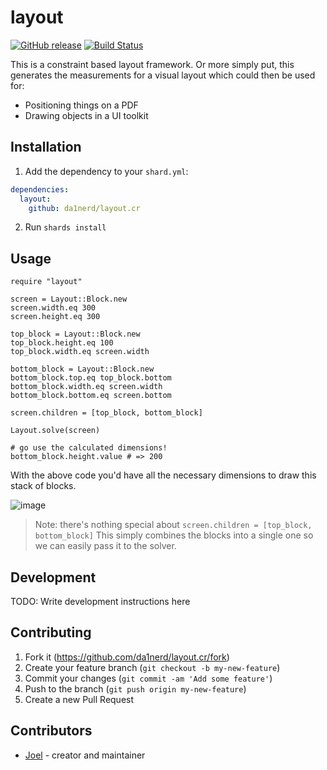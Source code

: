 # layout
[![GitHub release](https://img.shields.io/github/release/da1nerd/layout.cr.svg)](https://github.com/da1nerd/layout.cr/releases)
[![Build Status](https://travis-ci.com/da1nerd/layout.cr.svg?branch=main)](https://travis-ci.com/da1nerd/layout.cr)

This is a constraint based layout framework. Or more simply put, this generates the measurements for a visual layout which could then be used for:

* Positioning things on a PDF
* Drawing objects in a UI toolkit

## Installation

1. Add the dependency to your `shard.yml`:

```yaml
dependencies:
  layout:
    github: da1nerd/layout.cr
```

2. Run `shards install`

## Usage

```crystal
require "layout"

screen = Layout::Block.new
screen.width.eq 300
screen.height.eq 300

top_block = Layout::Block.new
top_block.height.eq 100
top_block.width.eq screen.width

bottom_block = Layout::Block.new
bottom_block.top.eq top_block.bottom
bottom_block.width.eq screen.width
bottom_block.bottom.eq screen.bottom

screen.children = [top_block, bottom_block]

Layout.solve(screen)

# go use the calculated dimensions!
bottom_block.height.value # => 200
```

With the above code you'd have all the necessary dimensions to draw this stack of blocks.

![image](https://user-images.githubusercontent.com/166412/95360139-2ecb0980-08f5-11eb-9b1a-d8bf144d52d7.png)

> Note: there's nothing special about `screen.children = [top_block, bottom_block]`
This simply combines the blocks into a single one so we can easily pass it to the solver.

## Development

TODO: Write development instructions here

## Contributing

1. Fork it (<https://github.com/da1nerd/layout.cr/fork>)
2. Create your feature branch (`git checkout -b my-new-feature`)
3. Commit your changes (`git commit -am 'Add some feature'`)
4. Push to the branch (`git push origin my-new-feature`)
5. Create a new Pull Request

## Contributors

- [Joel](https://github.com/da1nerd) - creator and maintainer
